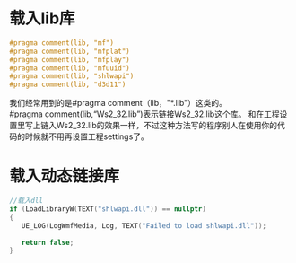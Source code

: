 # 载入lib库
```C++
#pragma comment(lib, "mf")  
#pragma comment(lib, "mfplat")  
#pragma comment(lib, "mfplay")  
#pragma comment(lib, "mfuuid")  
#pragma comment(lib, "shlwapi")  
#pragma comment(lib, "d3d11")
```

我们经常用到的是#pragma comment（lib，"\*.lib"）这类的。  
#pragma comment(lib,“Ws2_32.lib”)表示链接Ws2_32.lib这个库。  和在工程设置里写上链入Ws2_32.lib的效果一样，不过这种方法写的程序别人在使用你的代码的时候就不用再设置工程settings了。


# 载入动态链接库
```C++
//载入dll  
if (LoadLibraryW(TEXT("shlwapi.dll")) == nullptr)  
{  
   UE_LOG(LogWmfMedia, Log, TEXT("Failed to load shlwapi.dll"));  
  
   return false;  
}
```